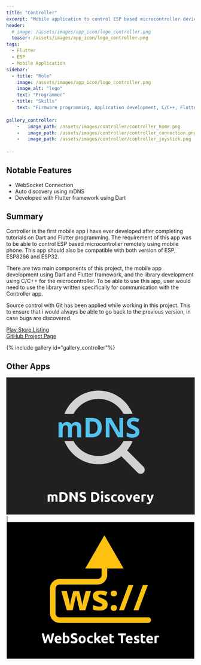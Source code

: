 ```yaml
---
title: "Controller"
excerpt: "Mobile application to control ESP based microcontroller device"
header:
  # image: /assets/images/app_icon/logo_controller.png
  teaser: /assets/images/app_icon/logo_controller.png
tags:
  - Flutter
  - ESP
  - Mobile Application
sidebar:
  - title: "Role"
    image: /assets/images/app_icon/logo_controller.png
    image_alt: "logo"
    text: "Programmer"
  - title: "Skills"
    text: "Firmware programming, Application development, C/C++, Flutter"

gallery_controller:
    -   image_path: /assets/images/controller/controller_home.png
    -   image_path: /assets/images/controller/controller_connection.png
    -   image_path: /assets/images/controller/controller_joystick.png

---
```


## Notable Features

+ WebSocket Connection
+ Auto discovery using mDNS
+ Developed with Flutter framework using Dart

## Summary

Controller is the first mobile app i have ever developed after completing tutorials on Dart and Flutter programming. The requirement of this app was to be able to control ESP based microcontroller remotely using mobile phone. This app should also be compatible with both version of ESP, ESP8266 and ESP32.

There are two main components of this project, the mobile app development using Dart and Flutter framework, and the library development using C/C++ for the microcontroller. To be able to use this app, user would need to use the library written specifically for communication with the Controller app.

Source control with Git has been applied while working in this project. This to ensure that i would always be able to go back to the previous version, in case bugs are discovered.

[Play Store Listing](https://play.google.com/store/apps/details?id=com.invokcontroller.app)  
[GitHub Project Page](https://github.com/invoklab/InvokController)

{% include gallery id="gallery_controller"%}

## Other Apps

[![alt-text-1](/assets/images/app_icon/logo_mdns.png)](/portfolio/mdns) | [![alt-text-2](/assets/images/app_icon/logo_websocket.png)](/portfolio/websocket)

